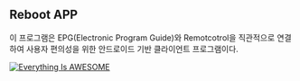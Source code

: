 
**Reboot  APP**
----------

이 프로그램은 EPG(Electronic Program Guide)와 Remotcotrol을 직관적으로
연결하여 사용자 편의성을 위한 안드로이드 기반 클라이언트 프로그램이다.

[![Everything Is AWESOME](http://reebot.io:8083/images/gitimage/title.png)](https://vimeo.com/222002822 "Everything Is AWESOME")
